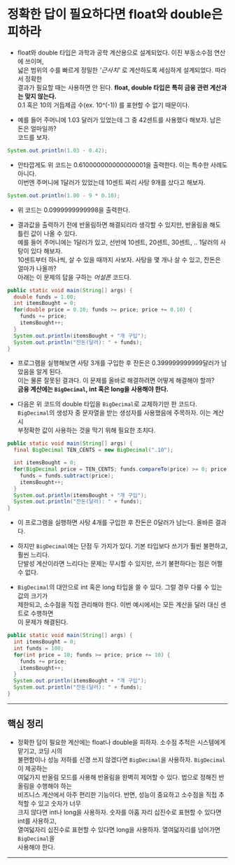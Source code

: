 # 정확한 답이 필요하다면 float와 double은 피하라

- float와 double 타입은 과학과 공학 계산용으로 설계되었다. 이진 부동소수점 연산에 쓰이며,  
  넓은 범위의 수를 빠르게 정밀한 _'근사치'_ 로 계산하도록 세심하게 설계되었다. 따라서 정확한  
  결과가 필요할 때는 사용하면 안 된다. **float, double 타입은 특히 금융 관련 계산과는 맞지 않는다.**  
  0.1 혹은 10의 거듭제곱 수(ex. 10^(-1)) 를 표현할 수 없기 때문이다.

- 예를 들어 주머니에 1.03 달러가 있었는데 그 중 42센트를 사용했다 해보자. 남은 돈은 얼마일까?  
  코드를 보자.

```java
System.out.println(1.03 - 0.42);
```

- 안타깝게도 위 코드는 0.610000000000000001을 출력한다. 이는 특수한 사례도 아니다.  
  이번엔 주머니에 1달러가 있었는데 10센트 짜리 사탕 9개를 샀다고 해보자.

```java
System.out.println(1.00 - 9 * 0.10);
```

- 위 코드는 0.0999999999998을 출력한다.

- 결과값을 출력하기 전에 반올림하면 해결되리라 생각할 수 있지만, 반올림을 해도 틀린 값이 나올 수 있다.  
  예를 들어 주머니에는 1달러가 있고, 선반에 10센트, 20센트, 30센트, .. 1달러의 사탕이 있다 해보자.  
  10센트부터 하나씩, 살 수 있을 때까지 사보자. 사탕을 몇 개나 살 수 있고, 잔돈은 얼마가 나올까?  
  아래는 이 문제의 답을 구하는 _어설픈_ 코드다.

```java
public static void main(String[] args) {
  double funds = 1.00;
  int itemsBought = 0;
  for(double price = 0.10; funds >= price; price += 0.10) {
    funds += price;
    itemsBought++;
  }
  System.out.println(itemsBought + "개 구입");
  System.out.println("잔돈(달러): " + funds);
}
```

- 프로그램을 실행해보면 사탕 3개를 구입한 후 잔돈은 0.399999999999달러가 남았음을 알게 된다.  
  이는 물론 잘못된 결과다. 이 문제를 올바로 해결하려면 어떻게 해결해야 할까?  
  **금융 계산에는 `BigDecimal`, int 혹은 long을 사용해야 한다.**

- 다음은 위 코드의 double 타입을 `BigDecimal`로 교체하기만 한 코드다.  
  `BigDecimal`의 생성자 중 문자열을 받는 생성자를 사용했음에 주목하자. 이는 계산 시  
  부정확한 값이 사용하는 것을 막기 위해 필요한 조치다.

```java
public static void main(String[] args) {
  final BigDecimal TEN_CENTS = new BigDecimal(".10");

  int itemsBought = 0;
  for(BigDecimal price = TEN_CENTS; funds.compareTo(price) >= 0; price = price.add(TEN_CENTS)) {
    funds = funds.subtract(price);
    itemsBought++;
  }
  System.out.println(itemsBought + "개 구입");
  System.out.println("잔돈(달러): " + funds);
}
```

- 이 프로그램을 실행하면 사탕 4개를 구입한 후 잔돈은 0달러가 남는다. 올바른 결과다.

- 하지만 `BigDecimal`에는 단점 두 가지가 있다. 기본 타입보다 쓰기가 훨씬 불편하고, 훨씬 느리다.  
  단발성 계산이라면 느리다는 문제는 무시할 수 있지만, 쓰기 불편하다는 점은 어쩔 수 없다.

- `BigDecimal`의 대안으로 int 혹은 long 타입을 쓸 수 있다. 그럴 경우 다룰 수 있는 값의 크기가  
  제한되고, 소수점을 직접 관리해야 한다. 이번 예시에서는 모든 계산을 달러 대신 센트로 수행하면  
  이 문제가 해결된다.

```java
public static void main(String[] args) {
  int itemsBought = 0;
  int funds = 100;
  for(int price = 10; funds >= price; price += 10) {
    funds += price;
    itemsBought++;
  }
  System.out.println(itemsBought + "개 구입");
  System.out.println("잔돈(달러): " + funds);
}
```

---

## 핵심 정리

- 정확한 답이 필요한 계산에는 float나 double을 피하자. 소수점 추적은 시스템에게 맡기고, 코딩 시의  
  불편함이나 성능 저하를 신경 쓰지 않겠다면 `BigDecimal`을 사용하자. `BigDecimal`이 제공하는  
  여덟가지 반올림 모드를 사용해 반올림을 완벽히 제어할 수 있다. 법으로 정해진 반올림을 수행해야 하는  
  비즈니스 계산에서 아주 편리한 기능이다. 반면, 성능이 중요하고 소수점을 직접 추적할 수 있고 숫자가 너무  
  크지 않다면 int나 long을 사용하자. 숫자를 아홉 자리 십진수로 표현할 수 있다면 int를 사용하고,  
  열여덟자리 십진수로 표현할 수 있다면 long을 사용하자. 열여덟자리를 넘어가면 `BigDecimal`을  
  사용해야 한다.

---
